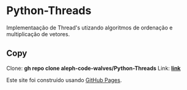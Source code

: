 # Python-Threads


Implementaação de Thread's utizando algoritmos de ordenação e multiplicação de vetores.

## Copy

Clone: **gh repo clone aleph-code-walves/Python-Threads**
Link: **[link](https://github.com/aleph-code-walves/Python-Threads/edit/main/)**

Este site foi construído usando [GitHub Pages](https://pages.github.com/).
